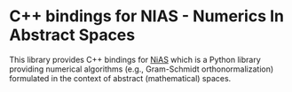 # C++ bindings for NIAS - Numerics In Abstract Spaces

This library provides C++ bindings for [NiAS](https://github.com/nias-project/nias) which is a Python library
providing numerical algorithms (e.g., Gram-Schmidt orthonormalization) formulated in the context of abstract
(mathematical) spaces.
